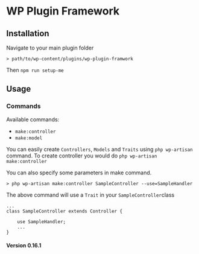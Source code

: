 # WP Plugin Framework

## Installation
Navigate to your main plugin folder 

	> path/to/wp-content/plugins/wp-plugin-framwork

Then `npm run setup-me`

## Usage

### Commands

Available commands:

 - `make:controller`
 - `make:model`

You can easily create `Controllers`, `Models` and `Traits` using `php wp-artisan` command.
To create controller you would do `php wp-artisan make:controller`

You can also specify some parameters in make command.

`> php wp-artisan make:controller SampleController --use=SampleHandler`

The above command will use a `Trait` in your `SampleController`class

	...
    class SampleController extends Controller {
    
    	use SampleHandler;
    	...
    }

#### Version 0.16.1